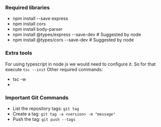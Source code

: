 ### Required libraries
- npm install --save express
- npm install cors
- npm install body-parser
- npm install @types/express --save-dev # Suggested by node
- npm install @types/cors --save-dev # Suggested by node


### Extra tools
For using typescript in node js we would need to configure it. So for that execute `tsc --init`
Other required commands:
- tsc -w
- 

### Important Git Commands
- List the repository tags: `git tag`
- Create a tag: `git tag -a <version> -m "message"`
- Push the tag: `git push --tags`




